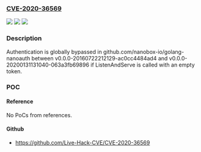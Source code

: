 ### [CVE-2020-36569](https://cve.mitre.org/cgi-bin/cvename.cgi?name=CVE-2020-36569)
![](https://img.shields.io/static/v1?label=Product&message=github.com%2Fnanobox-io%2Fgolang-nanoauth&color=blue)
![](https://img.shields.io/static/v1?label=Version&message=%3D%200.0.0-20160722212129-ac0cc4484ad4%20&color=brighgreen)
![](https://img.shields.io/static/v1?label=Vulnerability&message=CWE-305%3A%20Authentication%20Bypass%20by%20Primary%20Weakness&color=brighgreen)

### Description

Authentication is globally bypassed in github.com/nanobox-io/golang-nanoauth between v0.0.0-20160722212129-ac0cc4484ad4 and v0.0.0-20200131131040-063a3fb69896 if ListenAndServe is called with an empty token.

### POC

#### Reference
No PoCs from references.

#### Github
- https://github.com/Live-Hack-CVE/CVE-2020-36569

